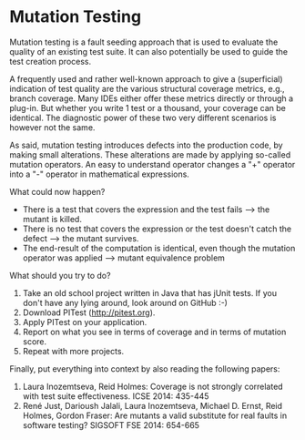 # Mutation Testing

Mutation testing is a fault seeding approach that is used to evaluate the quality of an existing test suite. It can also 
potentially be used to guide the test creation process.

A frequently used and rather well-known approach to give a (superficial) indication of test quality are the various structural coverage metrics, e.g., branch coverage. Many IDEs either offer these metrics directly or through a plug-in. But whether you write 1 test or a thousand, your coverage can be identical. The diagnostic power of these two very different scenarios is however not the same.

As said, mutation testing introduces defects into the production code, by making small alterations. These alterations are made by applying so-called mutation operators. An easy to understand operator changes a "+" operator into a "-" operator in mathematical expressions.

What could now happen?
   * There is a test that covers the expression and the test fails --> the mutant is killed.
   * There is no test that covers the expression or the test doesn't catch the defect --> the mutant survives.
   * The end-result of the computation is identical, even though the mutation operator was applied --> mutant equivalence problem
   
What should you try to do? 
1. Take an old school project written in Java that has jUnit tests. If you don't have any lying around, look around on GitHub :-)
2. Download PITest (http://pitest.org).
3. Apply PITest on your application.
4. Report on what you see in terms of coverage and in terms of mutation score.
5. Repeat with more projects.

Finally, put everything into context by also reading the following papers:
1. Laura Inozemtseva, Reid Holmes: Coverage is not strongly correlated with test suite effectiveness. ICSE 2014: 435-445
2. René Just, Darioush Jalali, Laura Inozemtseva, Michael D. Ernst, Reid Holmes, Gordon Fraser: Are mutants a valid substitute for real faults in software testing? SIGSOFT FSE 2014: 654-665
